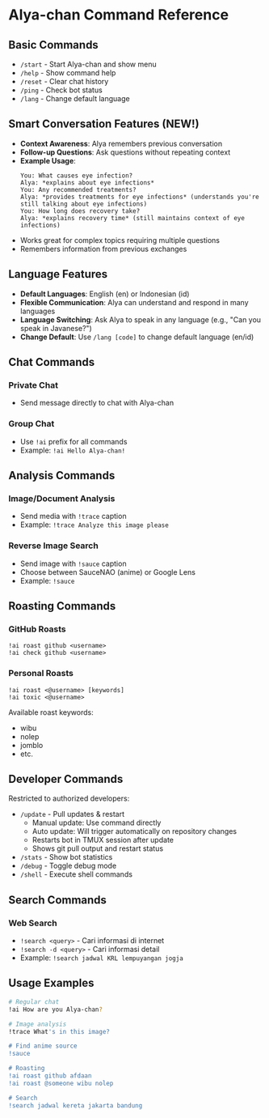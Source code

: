 # Alya-chan Command Reference

## Basic Commands
- `/start` - Start Alya-chan and show menu
- `/help` - Show command help
- `/reset` - Clear chat history
- `/ping` - Check bot status
- `/lang` - Change default language

## Smart Conversation Features (NEW!)
- **Context Awareness**: Alya remembers previous conversation
- **Follow-up Questions**: Ask questions without repeating context
- **Example Usage**:
  ```
  You: What causes eye infection?
  Alya: *explains about eye infections*
  You: Any recommended treatments?
  Alya: *provides treatments for eye infections* (understands you're still talking about eye infections)
  You: How long does recovery take?
  Alya: *explains recovery time* (still maintains context of eye infections)
  ```
- Works great for complex topics requiring multiple questions
- Remembers information from previous exchanges

## Language Features
- **Default Languages**: English (en) or Indonesian (id)
- **Flexible Communication**: Alya can understand and respond in many languages
- **Language Switching**: Ask Alya to speak in any language (e.g., "Can you speak in Javanese?")
- **Change Default**: Use `/lang [code]` to change default language (en/id)

## Chat Commands
### Private Chat
- Send message directly to chat with Alya-chan

### Group Chat
- Use `!ai` prefix for all commands
- Example: `!ai Hello Alya-chan!`

## Analysis Commands
### Image/Document Analysis
- Send media with `!trace` caption
- Example: `!trace Analyze this image please`

### Reverse Image Search
- Send image with `!sauce` caption
- Choose between SauceNAO (anime) or Google Lens
- Example: `!sauce`

## Roasting Commands
### GitHub Roasts
```
!ai roast github <username>
!ai check github <username>
```

### Personal Roasts
```
!ai roast <@username> [keywords]
!ai toxic <@username>
```

Available roast keywords:
- wibu
- nolep
- jomblo
- etc.

## Developer Commands
Restricted to authorized developers:
- `/update` - Pull updates & restart
  - Manual update: Use command directly
  - Auto update: Will trigger automatically on repository changes
  - Restarts bot in TMUX session after update
  - Shows git pull output and restart status
- `/stats` - Show bot statistics
- `/debug` - Toggle debug mode
- `/shell` - Execute shell commands

## Search Commands
### Web Search
- `!search <query>` - Cari informasi di internet
- `!search -d <query>` - Cari informasi detail
- Example: `!search jadwal KRL lempuyangan jogja`

## Usage Examples
```bash
# Regular chat
!ai How are you Alya-chan?

# Image analysis
!trace What's in this image?

# Find anime source
!sauce

# Roasting
!ai roast github afdaan
!ai roast @someone wibu nolep

# Search
!search jadwal kereta jakarta bandung
```
